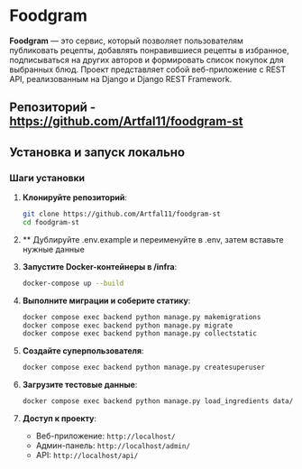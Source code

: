 # Foodgram

**Foodgram** — это сервис, который позволяет пользователям публиковать рецепты, добавлять понравившиеся рецепты в избранное, подписываться на других авторов и формировать список покупок для выбранных блюд. Проект представляет собой веб-приложение с REST API, реализованным на Django и Django REST Framework.

## Репозиторий - https://github.com/Artfal11/foodgram-st

## Установка и запуск локально

### Шаги установки

1. **Клонируйте репозиторий**:

   ```bash
   git clone https://github.com/Artfal11/foodgram-st
   cd foodgram-st
   ```

2. ** Дублируйте .env.example и переименуйте в .env, затем вставьте нужные данные

3. **Запустите Docker-контейнеры в /infra**:

   ```bash
   docker-compose up --build
   ```

4. **Выполните миграции и соберите статику**:

   ```bash
   docker compose exec backend python manage.py makemigrations
   docker compose exec backend python manage.py migrate
   docker compose exec backend python manage.py collectstatic
   ```

5. **Создайте суперпользователя**:

   ```bash
   docker compose exec backend python manage.py createsuperuser
   ```

6. **Загрузите тестовые данные**:

   ```bash
   docker compose exec backend python manage.py load_ingredients data/ingredients.json
   ```

7. **Доступ к проекту**:

   - Веб-приложение: `http://localhost/`
   - Админ-панель: `http://localhost/admin/`
   - API: `http://localhost/api/`